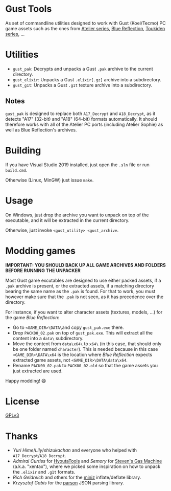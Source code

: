 # Gust Tools

As set of commandline utilities designed to work with Gust (Koei/Tecmo) PC game assets such as the ones from
[Atelier series](https://store.steampowered.com/search/?sort_by=Name_ASC&term=atelier&tags=122&category1=998),
[Blue Reflection](https://store.steampowered.com/app/658260/BLUE_REFLECTION__BLUE_REFLECTION/), 
[Toukiden series](https://store.steampowered.com/search/?term=toukiden&category1=998), ...

Utilities
=========

* `gust_pak`: Decrypts and unpacks a Gust `.pak` archive to the current directory.
* `gust_elixir`: Unpacks a Gust `.elixir[.gz]` archive into a subdirectory.
* `gust_g1t`: Unpacks a Gust `.g1t` texture archive into a subdirectory.

Notes
-----

`gust_pak` is designed to replace both `A17_Decrypt` and `A18_Decrypt`, as it detects "A17" (32-bit) and "A18" (64-bit) formats
automatically. It should therefore works with all of the Atelier PC ports (including Atelier Sophie) as well as Blue Reflection's archives.

Building
========

If you have Visual Studio 2019 installed, just open the `.sln` file or run `build.cmd`.

Otherwise (Linux, MinGW) just issue `make`.

Usage
=====

On Windows, just drop the archive you want to unpack on top of the executable, and it will be extracted in the current directory.

Otherwise, just invoke `<gust_utility> <gust_archive`.

Modding games
=============

**IMPORTANT: YOU SHOULD BACK UP ALL GAME ARCHIVES AND FOLDERS BEFORE RUNNING THE UNPACKER**

Most Gust game excutables are designed to use either packed assets, if a `.pak` archive is present, or the extracted assets, if
a matching directory bearing the same name as the `.pak` is found. For that to work, you must however make sure that the `.pak`
is not seen, as it has precedence over the directory.

For instance, if you want to alter character assets (textures, models, ...) for the game _Blue Reflection_:
* Go to `<GAME_DIR>\DATA\`and copy `gust_pak.exe` there.
* Drop `PACK00_02.pak` on top of `gust_pak.exe`. This will extract all the content into a `data\` subdirectory.
* Move the content from `data\x64\` to `x64\` (in this case, that should only be one folder named `character`). This is needed
  because in this case `<GAME_DIR>\DATA\x64` is the location where _Blue Reflection_ expects extracted game assets, not
  `<GAME_DIR>\DATA\data\x64`.
* Rename `PACK00_02.pak` to `PACK00_02.old` so that the game assets you just extracted are used.

Happy modding! :smile:

License
=======

[GPLv3](https://www.gnu.org/licenses/gpl-3.0.html)

Thanks
======

* _Yuri Hime_/_Lily_/_shizukachan_ and everyone who helped with `A17_Decrypt`/`A18_Decrypt`.
* _Admiral Curtiss_ for [HyoutaTools](https://github.com/AdmiralCurtiss/HyoutaTools/) and _Semory_ for
  [Steven's Gas Machine](http://sticklove.com/xnalara.org/viewtopic.php?f=17&t=1001) (a.k.a. "xentax"), where we picked some
  inspiration on how to unpack the `.elixir` and `.g1t` formats.
* _Rich Geldreich_ and others for the [miniz](https://github.com/richgel999/miniz) inflate/deflate library.
* _Krzysztof Gabis_ for the [parson](http://kgabis.github.com/parson/) JSON parsing library.
